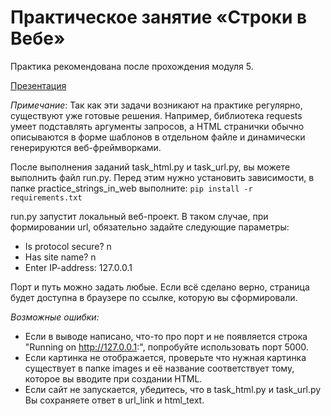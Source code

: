 # Практическое занятие «Строки в Вебе»

Практика рекомендована после прохождения модуля 5.

[Презентация](https://clck.ru/34HAyU)

*Примечание*: Так как эти задачи возникают 
на практике регулярно, существуют уже готовые решения.
Например, библиотека requests умеет подставлять аргументы запросов, а HTML
 странички обычно описываются в форме шаблонов в отдельном файле и динамически генерируются
 веб-фреймворками.

После выполнения заданий task_html.py и task_url.py, вы можете выполнить файл run.py. Перед этим нужно установить 
зависимости, в папке practice_strings_in_web выполните:
`
pip install -r requirements.txt
`

run.py запустит локальный веб-проект. В таком случае, при формировании url, 
обязательно задайте следующие параметры:
* Is protocol secure? n
* Has site name? n
* Enter IP-address: 127.0.0.1

Порт и путь можно задать любые. Если всё сделано верно, страница будет доступна 
в браузере по ссылке, которую вы сформировали.

*Возможные ошибки:*
* Если в выводе написано, что-то про порт и не появляется строка "Running on http://127.0.0.1:",
 попробуйте использовать порт 5000.
* Если картинка не отображается, проверьте что нужная картинка существует 
в папке images и её название соответствует тому, которое вы 
вводите при создании HTML.
* Если сайт не запускается, убедитесь, что в task_html.py и task_url.py 
Вы сохраняете ответ в url_link и html_text.
